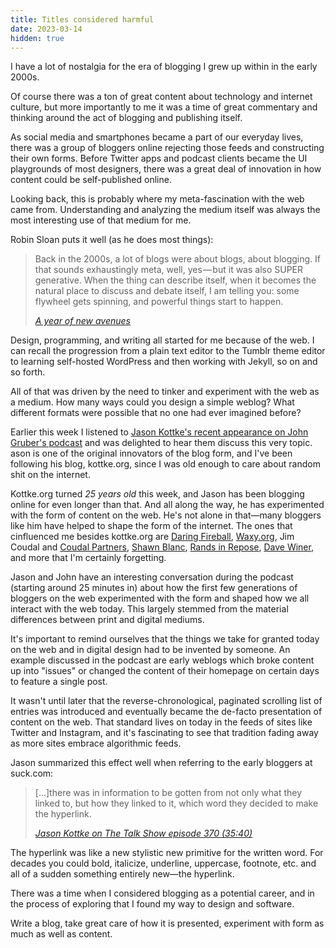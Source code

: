 ```yaml
---
title: Titles considered harmful
date: 2023-03-14
hidden: true
---
```


I have a lot of nostalgia for the era of blogging I grew up within in the early 2000s. 

Of course there was a ton of great content about technology and internet culture, but more importantly to me it was a time of great commentary and thinking around the act of blogging and publishing itself. 

As social media and smartphones became a part of our everyday lives, there was a group of bloggers online rejecting those feeds and constructing their own forms. Before Twitter apps and podcast clients became the UI playgrounds of most designers, there was a great deal of innovation in how content could be self-published online. 

Looking back, this is probably where my meta-fascination with the web came from. Understanding and analyzing the medium itself was always the most interesting use of that medium for me. 

Robin Sloan puts it well (as he does most things):

> Back in the 2000s, a lot of blogs were about blogs, about blogging. If that sounds exhaustingly meta, well, yes — but it was also SUPER generative. When the thing can describe itself, when it becomes the natural place to discuss and debate itself, I am telling you: some flywheel gets spinning, and powerful things start to happen.
> 
> <cite>[A year of new avenues](https://www.robinsloan.com/lab/new-avenues/#meta)</cite>

Design, programming, and writing all started for me because of the web. I can recall the progression from a plain text editor to the Tumblr theme editor to learning self-hosted WordPress and then working with Jekyll, so on and so forth.

All of that was driven by the need to tinker and experiment with the web as a medium. How many ways could you design a simple weblog? What different formats were possible that no one had ever imagined before? 

Earlier this week I listened to [Jason Kottke's recent appearance on John Gruber's podcast](https://daringfireball.net/thetalkshow/2023/03/11/ep-370) and was delighted to hear them discuss this very topic. ason is one of the original innovators of the blog form, and I've been following his blog, kottke.org, since I was old enough to care about random shit on the internet.

Kottke.org turned *25 years old* this week, and Jason has been blogging online for even longer than that. And all along the way, he has experimented with the form of content on the web. He's not alone in that—many bloggers like him have helped to shape the form of the internet. The ones that cinfluenced me besides kottke.org are [Daring Fireball](https://daringfireball.net), [Waxy.org](https://waxy.org), Jim Coudal and [Coudal Partners](http://www.coudal.com), [Shawn Blanc](https://shawnblanc.net), [Rands in Repose](https://randsinrepose.com/), [Dave Winer](http://scripting.com/), and more that I'm certainly forgetting.

Jason and John have an interesting conversation during the podcast (starting around 25 minutes in) about how the first few generations of bloggers on the web experimented with the form and shaped how we all interact with the web today. This largely stemmed from the material differences between print and digital mediums. 

It's important to remind ourselves that the things we take for granted today on the web and in digital design had to be invented by someone. An example discussed in the podcast are early weblogs which broke content up into "issues" or changed the content of their homepage on certain days to feature a single post. 

It wasn't until later that the reverse-chronological, paginated scrolling list of entries was introduced and eventually became the de-facto presentation of content on the web. That standard lives on today in the feeds of sites like Twitter and Instagram, and it's fascinating to see that tradition fading away as more sites embrace algorithmic feeds. 

Jason summarized this effect well when referring to the early bloggers at suck.com:

> [...]there was in information to be gotten from not only what they linked to, but how they linked to it, which word they decided to make the hyperlink.
>
> <cite>[Jason Kottke on The Talk Show episode 370 (35:40)](https://daringfireball.net/thetalkshow/2023/03/11/ep-370)</cite>

The hyperlink was like a new stylistic new primitive for the written word. For decades you could bold, italicize, underline, uppercase, footnote, etc. and all of a sudden something entirely new—the hyperlink.

There was a time when I considered blogging as a potential career, and in the process of exploring that I found my way to design and software.

Write a blog, take great care of how it is presented, experiment with form as much as well as content. 

